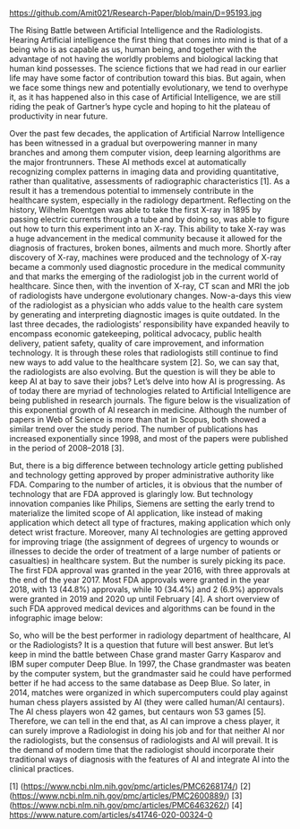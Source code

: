 https://github.com/Amit021/Research-Paper/blob/main/D=95193.jpg

The Rising Battle between Artificial Intelligence and the Radiologists.
Hearing Artificial intelligence the first thing that comes into mind is that of a being who is as capable as us, human being, and together with the advantage of not having the worldly problems and biological lacking that human kind possesses. The science fictions that we had read in our earlier life may have some factor of contribution toward this bias. But again, when we face some things new and potentially evolutionary, we tend to overhype it, as it has happened also in this case of Artificial Intelligence, we are still riding the peak of Gartner’s hype cycle and hoping to hit the plateau of productivity in near future.  
  
Over the past few decades, the application of Artificial Narrow Intelligence has been witnessed in a gradual but overpowering manner in many branches and among them computer vision, deep learning algorithms are the major frontrunners. These AI methods excel at automatically recognizing complex patterns in imaging data and providing quantitative, rather than qualitative, assessments of radiographic characteristics [1]. As a result it has a tremendous potential to immensely contribute in the healthcare system, especially in the radiology department.
Reflecting on the history, Wilhelm Roentgen was able to take the first X-ray in 1895 by passing electric currents through a tube and by doing so, was able to figure out how to turn this experiment into an X-ray. This ability to take X-ray was a huge advancement in the medical community because it allowed for the diagnosis of fractures, broken bones, ailments and much more. Shortly after discovery of X-ray, machines were produced and the technology of X-ray became a commonly used diagnostic procedure in the medical community and that marks the emerging of the radiologist job in the current world of healthcare. Since then, with the invention of X-ray, CT scan and MRI the job of radiologists have undergone evolutionary changes.
Now-a-days this view of the radiologist as a physician who adds value to the health care system by generating and interpreting diagnostic images is quite outdated. In the last three decades, the radiologists’ responsibility have expanded heavily to encompass economic gatekeeping, political advocacy, public health delivery, patient safety, quality of care improvement, and information technology. It is through these roles that radiologists still continue to find new ways to add value to the healthcare system [2]. So, we can say that, the radiologists are also evolving. But the question is will they be able to keep AI at bay to save their jobs?
Let’s delve into how AI is progressing. As of today there are myriad of technologies related to Artificial Intelligence are being published in research journals. The figure below is the visualization of this exponential growth of AI research in medicine. Although the number of papers in Web of Science is more than that in Scopus, both showed a similar trend over the study period. The number of publications has increased exponentially since 1998, and most of the papers were published in the period of 2008–2018 [3].
 
But, there is a big difference between technology article getting published and technology getting approved by proper administrative authority like FDA. Comparing to the number of articles, it is obvious that the number of technology that are FDA approved is glaringly low. But technology innovation companies like Philips, Siemens  are setting the early trend to materialize the limited scope of AI application, like instead of making application which detect all type of fractures, making application which only detect wrist fracture. Moreover, many AI technologies are getting approved for improving triage (the assignment of degrees of urgency to wounds or illnesses to decide the order of treatment of a large number of patients or casualties) in healthcare system. But the number is surely picking its pace. 
The first FDA approval was granted in the year 2016, with three approvals at the end of the year 2017. Most FDA approvals were granted in the year 2018, with 13 (44.8%) approvals, while 10 (34.4%) and 2 (6.9%) approvals were granted in 2019 and 2020 up until February [4]. A short overview of such FDA approved medical devices and algorithms can be found in the infographic image below:
 

So, who will be the best performer in radiology department of healthcare, AI or the Radiologists? It is a question that future will best answer. But let’s keep in mind the battle between Chase grand master Garry Kasparov and IBM super computer Deep Blue. In 1997, the Chase grandmaster was beaten by the computer system, but the grandmaster said he could have performed better if he had access to the same database as Deep Blue. So later, in 2014, matches were organized in which supercomputers could play against human chess players assisted by AI (they were called human/AI centaurs). The AI chess players won 42 games, but centaurs won 53 games [5].
Therefore, we can tell in the end that, as AI can improve a chess player, it can surely improve a Radiologist in doing his job and for that neither AI nor the radiologists, but the consensus of radiologists and AI will prevail. It is the demand of modern time that the radiologist should incorporate their traditional ways of diagnosis with the features of AI and integrate AI into the clinical practices.



[1] (https://www.ncbi.nlm.nih.gov/pmc/articles/PMC6268174/)
[2] (https://www.ncbi.nlm.nih.gov/pmc/articles/PMC2600889/)
[3] (https://www.ncbi.nlm.nih.gov/pmc/articles/PMC6463262/)
[4] https://www.nature.com/articles/s41746-020-00324-0





